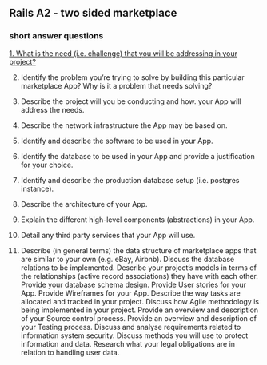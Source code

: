 ## Rails A2 - two sided marketplace
### short answer questions 
[1. What is the need (i.e. challenge) that you will be addressing in your project?](#question-1)

2. Identify the problem you’re trying to solve by building this particular marketplace App? Why is it a problem that needs solving?

3. Describe the project will you be conducting and how. your App will address the needs.

4. Describe the network infrastructure the App may be based on.
5. Identify and describe the software to be used in your App.
6. Identify the database to be used in your App and provide a justification for your choice.
7. Identify and describe the production database setup (i.e. postgres instance).
8. Describe the architecture of your App.
9. Explain the different high-level components (abstractions) in your App.
10. Detail any third party services that your App will use.
11. Describe (in general terms) the data structure of marketplace apps that are similar to your own (e.g. eBay, Airbnb).
Discuss the database relations to be implemented.
Describe your project’s models in terms of the relationships (active record associations) they have with each other.
Provide your database schema design.
Provide User stories for your App.
Provide Wireframes for your App.
Describe the way tasks are allocated and tracked in your project.
Discuss how Agile methodology is being implemented in your project.
Provide an overview and description of your Source control process.
Provide an overview and description of your Testing process.
Discuss and analyse requirements related to information system security.
Discuss methods you will use to protect information and data.
Research what your legal obligations are in relation to handling user data.

